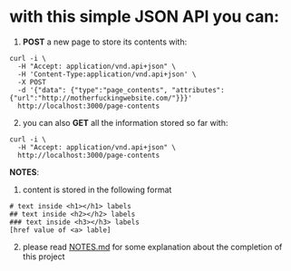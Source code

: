 # with this simple JSON API you can:

1. **POST** a new page to store its contents with:

```
curl -i \
  -H "Accept: application/vnd.api+json" \
  -H 'Content-Type:application/vnd.api+json' \
  -X POST
  -d '{"data": {"type":"page_contents", "attributes":{"url":"http://motherfuckingwebsite.com/"}}}'
  http://localhost:3000/page-contents
```

2. you can also **GET** all the information stored so far with:

```
curl -i \
  -H "Accept: application/vnd.api+json" \
  http://localhost:3000/page-contents
```

**NOTES**:

1. content is stored in the following format

```
# text inside <h1></h1> labels
## text inside <h2></h2> labels
### text inside <h3></h3> labels
[href value of <a> lable]
```

2. please read [NOTES.md](NOTES.md) for some explanation about the completion of this project
